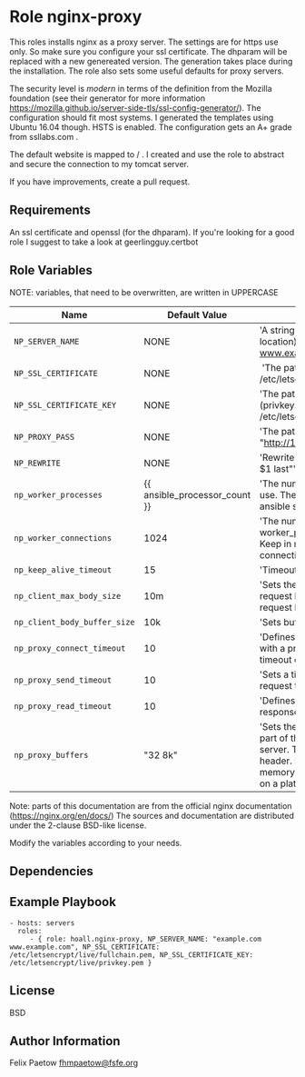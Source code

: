 # Role nginx-proxy 

This roles installs nginx as a proxy server. The settings are for https use only. So make sure you configure your ssl certificate. The dhparam will be replaced with a new genereated version. The generation takes place during the installation. The role also sets some useful defaults for proxy servers.

The security level is *modern* in terms of the definition from the Mozilla foundation (see their generator for more information https://mozilla.github.io/server-side-tls/ssl-config-generator/). The configuration should fit most systems. I generated the templates using Ubuntu 16.04 though. HSTS is enabled. The configuration gets an A+ grade from ssllabs.com . 

The default website is mapped to / . I created and use the role to abstract and secure the connection to my tomcat server.

If you have improvements, create a pull request.
## Requirements

An ssl certificate and openssl (for the dhparam). If you're looking for a good role I suggest to take a look at geerlingguy.certbot

## Role Variables

NOTE: variables, that need to be overwritten, are written in UPPERCASE

| Name                  | Default Value | Description                        |
| --------------------- | ------------- | -----------------------------------|
| `NP_SERVER_NAME` | NONE | 'A string containing the names the server (and location) shall listen to. I.e. "example.com www.example.com"' |
| `NP_SSL_CERTIFICATE`| NONE | 'The path to your ssl certificate (fullchain.pem). I.e. /etc/letsencrypt/live/diveperience.de/fullchain.pem' |
| `NP_SSL_CERTIFICATE_KEY` | NONE | 'The path to your ssl certificate private key (privkey.pem). I.e. /etc/letsencrypt/live/diveperience.de/privkey.pem' |
| `NP_PROXY_PASS` | NONE | 'The path to the location. I.e. "http://127.0.0.1:8080/example/"' |
| `NP_REWRITE` | NONE | 'Rewrite rule for the website. I.e. "^/example(.*)$ $1 last"' |
| `np_worker_processes` | {{ ansible_processor_count }} |  'The number of worker processes nginx should use. The default is one per core, determined by the ansible setup.' |
| `np_worker_connections` | 1024 | 'The number of connections for each worker_process (including to backend servers). Keep in mind that a browser opens more than one connection to increase the speed.` |
| `np_keep_alive_timeout` | 15 | 'Timeout for an idle client connection in seconds.' |
| `np_client_max_body_size`| 10m | 'Sets the maximum allowed size of the client request body, specified in the “Content-Length” request header field.' |
| `np_client_body_buffer_size`| 10k | 'Sets buffer size for reading client request body.' |
| `np_proxy_connect_timeout` | 10 | 'Defines a timeout for establishing a connection with a proxied server. It should be noted that this timeout cannot usually exceed 75 seconds.' |
| `np_proxy_send_timeout` | 10 | 'Sets a timeout (in seconds) for transmitting a request to the proxied server.' |
| `np_proxy_read_timeout` | 10 | 'Defines a timeout (in seconds) for reading a response from the proxied server.' |
| `np_proxy_buffers` | "32 8k" | 'Sets the size of the buffer used for reading the first part of the response received from the proxied server. This part usually contains a small response header. By default, the buffer size is equal to one memory page. This is either 4K or 8K, depending on a platform. It can be made smaller, however.' |

Note: parts of this documentation are from the official nginx documentation (https://nginx.org/en/docs/) The sources and documentation are distributed under the 2-clause BSD-like license.

Modify the variables according to your needs.
 
## Dependencies

## Example Playbook

    - hosts: servers
      roles:
         - { role: hoall.nginx-proxy, NP_SERVER_NAME: "example.com www.example.com", NP_SSL_CERTIFICATE: /etc/letsencrypt/live/fullchain.pem, NP_SSL_CERTIFICATE_KEY: /etc/letsencrypt/live/privkey.pem }

## License

BSD

## Author Information

Felix Paetow fhmpaetow@fsfe.org

